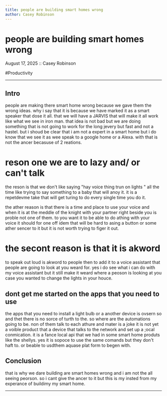 ```yaml
---
title: people are building smart homes wrong
author: Casey Robinson
---
```


# people are building smart homes wrong

August 17, 2025 :: Casey Robinson

#Productivity

---

## Intro

people are making there smart home wrong because we gave them the wrong ideas. why i say that it is because we have marked it as a smart speaker that dose it all. that we will have a JARVIS that will make it all work like what we see in iron man. that idea is not bad but we are doing something that is not going to work for the long jevery but fast and not a hastel. but i shoud be clear that i am not a expert in a smart home but i do know that we see it as wee speak to a google home or a Alexa. with that is not the ancer becasuse of 2 reations. 

# reson one we are to lazy and/ or can't talk
the reson is that we don't like saying "hay voice thing trun on lights " all the time like trying to say something to a baby that will anoy it. it is a repetdevme take that will get turing to do every single time you do it. 

the ather reason is that there is a time and place to use your voice and when it is at the meddle of the knight with your partner right beside you is proble not one of them.  to you want it to be able to do athing with your voice it should for one off idem that will be hard to asing a button or some ather sencer to it but it is not worth trying to figer it out.

# the secont reason is that it is akword
to speak out loud is akword to people then to add it to a voice assistant that people are going to look at you weard for. yes i do see what i can do with my voice assistant but it still make it weard where a peoson is looking at you case you wanted to change the lights in your houce.
##  dont get me started on the apps that you need to use

the apps that you need to install a light bulb or a another device is ovsern so and thet there is no sorce of turth to the. so where are the automations going to be. non of them talk to each athure and mater is a joke it is not yet a voible product that a device that talks to the network and set up a ;ocal conmication. it is a fance local api that we had in some smart home produts like the shellys. yes it is sopoce to use the same comands but they don't haft to. or beable to usdthem aquase plat form to begen with.
## Conclusion

that is why we dare building are smart homes wrong and i am not the all seeing peorson. so i cant give the ancer to it but this is my insted from my experance of buildimy my smart home.

---
